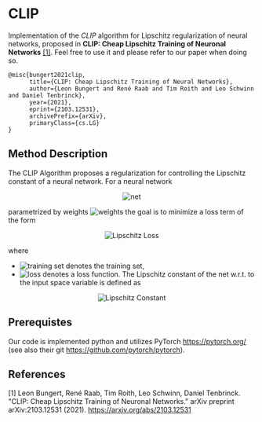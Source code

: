 # CLIP
Implementation of the *CLIP* algorithm for Lipschitz regularization of neural networks, proposed in **CLIP: Cheap Lipschitz Training of Neuronal Networks** [[1]](#1).
Feel free to use it and please refer to our paper when doing so.
```
@misc{bungert2021clip,
      title={CLIP: Cheap Lipschitz Training of Neural Networks}, 
      author={Leon Bungert and René Raab and Tim Roith and Leo Schwinn and Daniel Tenbrinck},
      year={2021},
      eprint={2103.12531},
      archivePrefix={arXiv},
      primaryClass={cs.LG}
}
```

## Method Description
The CLIP Algorithm proposes a regularization for controlling the Lipschitz constant of a neural network. For a neural network 
<p align="center">
      <img src="https://latex.codecogs.com/svg.latex?\Large&space;f_\theta:\mathcal{X}\rightarrow\mathcal{Y}" title="net"/> 
</p>

parametrized by weights <img src="https://latex.codecogs.com/svg.latex?\theta" title="weights"/> the goal is to minimize a loss term of the form

<p align="center">
      <img src="https://latex.codecogs.com/svg.latex?\Large&space;\frac{1}{|\mathcal{T}|}\sum_{(x,y)\in\mathcal{T}}l(f_{\theta}(x),y)+\mathrm{Lip}(f_\theta)," title="Lipschitz Loss" />
</p>

where
* <img src="https://latex.codecogs.com/svg.latex?\mathcal{T}=\{(x_i,y_i)\}_{i=1}^N\subset\mathcal{X}\times\mathcal{Y}" title="training set"/> denotes the training set, 
* <img src="https://latex.codecogs.com/svg.latex?l(\cdot,\cdot)" title="loss"/> denotes a loss function.
The Lipschitz constant of the net w.r.t. to the input space variable is defined as
<p align="center">
      <img src="https://latex.codecogs.com/svg.latex?\Large&space;\mathrm{Lip}(f_\theta)=\sup_{x,x^\prime\in\mathcal{X}}\frac{|f_\theta(x)-f_\theta(x^\prime)|}{|x-x^\prime|}." title="Lipschitz Constant" />
</p>



## Prerequistes
Our code is implemented python and utilizes PyTorch https://pytorch.org/ (see also their git https://github.com/pytorch/pytorch). 

## References
<a id="1">[1]</a> Leon Bungert, René Raab, Tim Roith, Leo Schwinn, Daniel Tenbrinck. "CLIP: Cheap Lipschitz Training of Neuronal Networks." arXiv preprint arXiv:2103.12531 (2021). https://arxiv.org/abs/2103.12531


